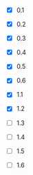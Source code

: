 - [x] 0.1  
- [x] 0.2
- [x] 0.3 
- [x] 0.4
- [x] 0.5
- [x] 0.6

- [x] 1.1  
- [x] 1.2
- [ ] 1.3 
- [ ] 1.4
- [ ] 1.5
- [ ] 1.6
